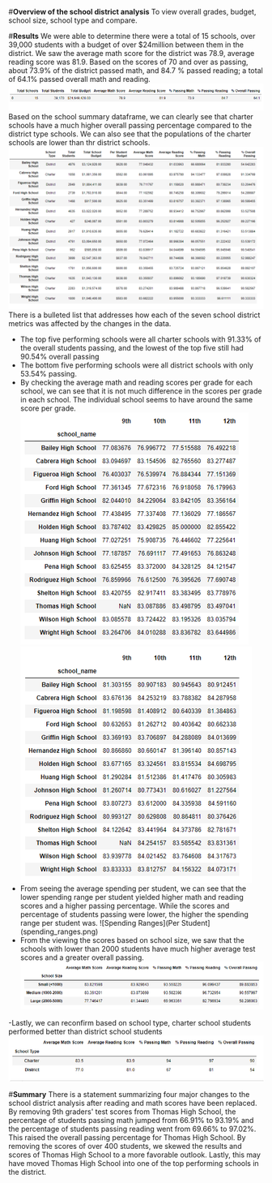 #**Overview of the school district analysis**
To view overall grades, budget, school size, school type and compare.

#**Results**
We were able to determine there were a total of 15 schools, over 39,000 students with a budget of over $24million between them in the district. 
We saw the average math score for the district was 78.9, average reading score was 81.9. Based on the scores of 70 and over as passing, about 73.9% of the district passed math, and 84.7 % passed reading; a total of 64.1% passed overall math and reading.
![District Summary](district_summary.png)
Based on the school summary dataframe, we can clearly see that charter schools have a much higher overall passing percentage compared to the district type schools.
We can also see that the populations of the charter schools are lower than thr district schools. 
![Summary by Schools](school_summary.png)
There is a bulleted list that addresses how each of the seven school district metrics was affected by the changes in the data.
- The top five performing schools were all charter schools with 91.33% of the overall students passing, and the lowest of the top five still had 90.54% overall passing
- The bottom five performing schools were all district schools with only 53.54% passing.
- By checking the average math and reading scores per grade for each school, we can see that it is not much difference in the scores per grade in each school. The individual school seems to have around the same score per grade. 
![Math Scores by Grade](math_scores.png)
![Reading Scores by Grade](reading_scores.png)
- From seeing the average spending per student, we can see that the lower spending range per student yielded higher math and reading scores and a higher passing percentage. While the scores and percentage of students passing were lower, the higher the spending range per student was.
![Spending Ranges](Per Student](spending_ranges.png)
- From the viewing the scores based on school size, we saw that the schools with lower than 2000 students have much higher average test scores and a greater overall passing.
![Scores by School Size](school_size.png)

-Lastly, we can reconfirm based on school type, charter school students performed better than district school students
![Scores by School Type](school_type.png)

#**Summary**
There is a statement summarizing four major changes to the school district analysis after reading and math scores have been replaced.
By removing 9th graders' test scores from Thomas High School, the percentage of students passing math jumped from 66.91% to 93.19% and the percentage of students passing reading went from 69.66% to 97.02%.
This raised the overall passing percentage for Thomas High School. 
By removing the scores of over 400 students, we skewed the results and scores of Thomas High School to a more favorable outlook.
Lastly, this may have moved Thomas High School into one of the top performing schools in the district.

